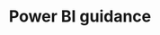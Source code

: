 ---
layout: article
title: "Power BI guidance"
description: "Guidance and best practices for using Power BI at the NHSBSA"
status: DRAFT
tags: [data-home, pbi-home]
order:
  data-home: 3
  pbi-home: 1
related:
  tag: pbi-home
---